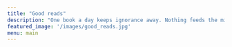 ```yaml
---
title: "Good reads"
description: "One book a day keeps ignorance away. Nothing feeds the mind the way a good book does. I am always reading, and here I share my opinion on the books I've read with you"
featured_image: '/images/good_reads.jpg'
menu: main
---
```


